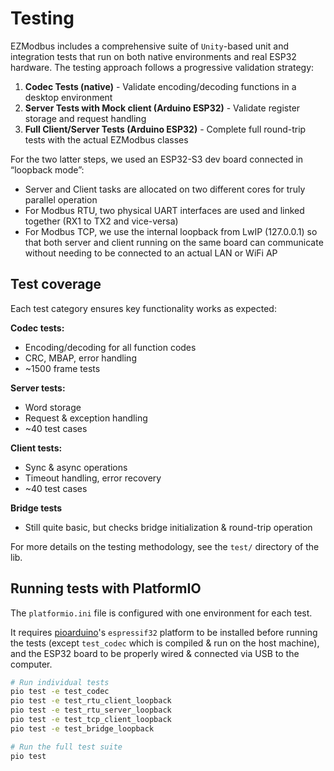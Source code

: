 # Testing

EZModbus includes a comprehensive suite of `Unity`-based unit and integration tests that run on both native environments and real ESP32 hardware. The testing approach follows a progressive validation strategy:

1. **Codec Tests (native)** - Validate encoding/decoding functions in a desktop environment
2. **Server Tests with Mock client (Arduino ESP32)** - Validate register storage and request handling
3. **Full Client/Server Tests (Arduino ESP32)** - Complete full round-trip tests with the actual EZModbus classes

For the two latter steps, we used an ESP32-S3 dev board connected in “loopback mode”:

* Server and Client tasks are allocated on two different cores for truly parallel operation
* For Modbus RTU, two physical UART interfaces are used and linked together (RX1 to TX2 and vice-versa)
* For Modbus TCP, we use the internal loopback from LwIP (127.0.0.1) so that both server and client running on the same board can communicate without needing to be connected to an actual LAN or WiFi AP

## Test coverage

Each test category ensures key functionality works as expected:

**Codec tests:**

* Encoding/decoding for all function codes
* CRC, MBAP, error handling
* \~1500 frame tests

**Server tests:**&#x20;

* Word storage
* Request & exception handling
* \~40 test cases

**Client tests:**&#x20;

* Sync & async operations
* Timeout handling, error recovery
* \~40 test cases

**Bridge tests**

* Still quite basic, but checks bridge initialization & round-trip operation

For more details on the testing methodology, see the `test/` directory of the lib.

## Running tests with PlatformIO

The `platformio.ini` file is configured with one environment for each test.&#x20;

It requires [pioarduino](https://github.com/pioarduino)'s `espressif32` platform to be installed before running the tests  (except `test_codec` which is compiled & run on the host machine), and the ESP32 board to be properly wired & connected via USB to the computer.

```bash
# Run individual tests
pio test -e test_codec
pio test -e test_rtu_client_loopback
pio test -e test_rtu_server_loopback
pio test -e test_tcp_client_loopback
pio test -e test_bridge_loopback

# Run the full test suite
pio test
```
